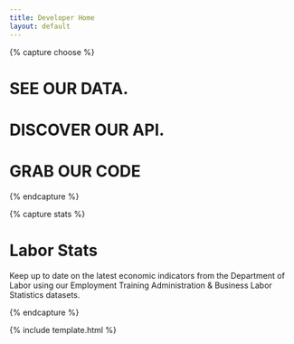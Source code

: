 ```yaml
---
title: Developer Home
layout: default
---
```


{% capture choose %}

# SEE OUR DATA.

# DISCOVER OUR API.

# GRAB OUR CODE


{% endcapture %}

{% capture stats %}

# Labor Stats

Keep up to date on the latest
economic indicators from the
Department of Labor using our
Employment Training Administration &
Business Labor Statistics datasets.

{% endcapture %}

{% include template.html %}